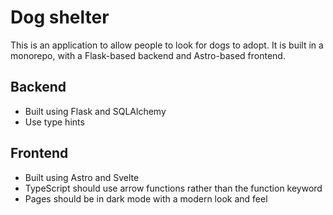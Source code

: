 # Dog shelter

This is an application to allow people to look for dogs to adopt. It is built in a monorepo, with a Flask-based backend and Astro-based frontend.

## Backend

- Built using Flask and SQLAlchemy
- Use type hints

## Frontend

- Built using Astro and Svelte
- TypeScript should use arrow functions rather than the function keyword
- Pages should be in dark mode with a modern look and feel